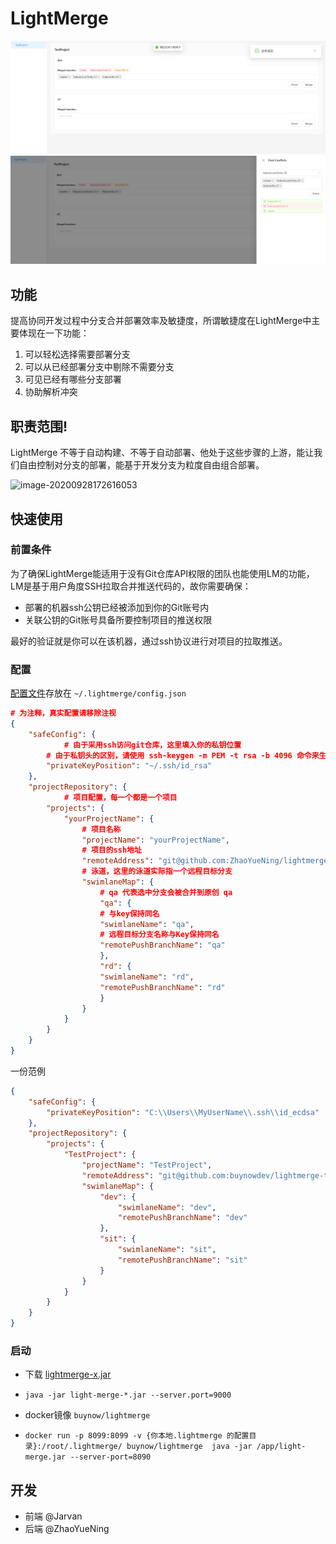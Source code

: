 # LightMerge

![img.png](img.png)
![img_2.png](img_2.png)

## 功能
提高协同开发过程中分支合并部署效率及敏捷度，所谓敏捷度在LightMerge中主要体现在一下功能：

1. 可以轻松选择需要部署分支
2. 可以从已经部署分支中剔除不需要分支
3. 可见已经有哪些分支部署
4. 协助解析冲突

## 职责范围!

LightMerge 不等于自动构建、不等于自动部署、他处于这些步骤的上游，能让我们自由控制对分支的部署，能基于开发分支为粒度自由组合部署。

![image-20200928172616053](https://tva1.sinaimg.cn/large/007S8ZIlgy1gj6hqsyq52j31c20qcdm9.jpg)

## 快速使用

### 前置条件

为了确保LightMerge能适用于没有Git仓库API权限的团队也能使用LM的功能，LM是基于用户角度SSH拉取合并推送代码的，故你需要确保：

- 部署的机器ssh公钥已经被添加到你的Git账号内
- 关联公钥的Git账号具备所要控制项目的推送权限

最好的验证就是你可以在该机器，通过ssh协议进行对项目的拉取推送。

### 配置

[配置文件](https://github.com/ZhaoYueNing/lightmerge/blob/master/config.json)存放在 `~/.lightmerge/config.json`

```json
# 为注释，真实配置请移除注视
{
	"safeConfig": {
        	# 由于采用ssh访问git仓库，这里填入你的私钥位置
		# 由于私钥头的区别，请使用 ssh-keygen -m PEM -t rsa -b 4096 命令来生成私钥并将填入此
		"privateKeyPosition": "~/.ssh/id_rsa"
	},
	"projectRepository": {
        	# 项目配置，每一个都是一个项目
		"projects": {
			"yourProjectName": {
				# 项目名称
				"projectName": "yourProjectName",
				# 项目的ssh地址
				"remoteAddress": "git@github.com:ZhaoYueNing/lightmerge.git",
				# 泳道，这里的泳道实际指一个远程目标分支
				"swimlaneMap": {
				    # qa 代表选中分支会被合并到原创 qa
				    "qa": {
					# 与key保持同名
					"swimlaneName": "qa",
					# 远程目标分支名称与Key保持同名
					"remotePushBranchName": "qa"
				    },
				    "rd": {
					"swimlaneName": "rd",
					"remotePushBranchName": "rd"
				    }
				}
			}
		}
	}
}
```

一份范例
```json
{
	"safeConfig": {
		"privateKeyPosition": "C:\\Users\\MyUserName\\.ssh\\id_ecdsa"
	},
	"projectRepository": {
		"projects": {
			"TestProject": {
				"projectName": "TestProject",
				"remoteAddress": "git@github.com:buynowdev/lightmerge-test.git",
				"swimlaneMap": {
				    "dev": {
                        "swimlaneName": "dev",
                        "remotePushBranchName": "dev"
				    },
                    "sit": {
                        "swimlaneName": "sit",
                        "remotePushBranchName": "sit"
                    }
				}
			}
		}
	}
}
```
### 启动

- 下载 [lightmerge-x.jar](https://github.com/ZhaoYueNing/lightmerge/releases)

- `java -jar light-merge-*.jar --server.port=9000` 
- docker镜像 `buynow/lightmerge` 
- `docker run -p 8099:8099 -v {你本地.lightmerge 的配置目录}:/root/.lightmerge/ buynow/lightmerge  java -jar /app/light-merge.jar --server-port=8090`
## 开发
- 前端 @Jarvan
- 后端 @ZhaoYueNing




